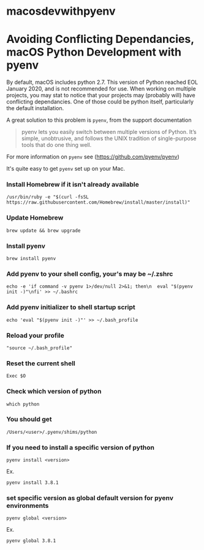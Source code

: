 # macosdevwithpyenv
# Avoiding Conflicting Dependancies, macOS Python Development with pyenv


By default, macOS includes python 2.7. This version of Python reached EOL January 2020, and is not recommended for use. When working on multiple projects, you may stat to notice that your projects may (probably will) have conflicting dependancies. One of those could be python itself, particularly the default installation.

A great solution to this problem is `pyenv`, from the support documentation


> pyenv lets you easily switch between multiple versions of Python. It’s simple, unobtrusive, and follows the UNIX tradition of single-purpose tools that do one thing well.

For more information on `pyenv` see (https://github.com/pyenv/pyenv)


It's quite easy to get `pyenv` set up on your Mac.


### Install Homebrew if it isn't already available
```
/usr/bin/ruby -e "$(curl -fsSL https://raw.githubusercontent.com/Homebrew/install/master/install)"
```
### Update Homebrew
```
brew update && brew upgrade
```
### Install pyenv
```
brew install pyenv
```

### Add pyenv to your shell config, your's may be ~/.zshrc
```
echo -e 'if command -v pyenv 1>/dev/null 2>&1; then\n  eval "$(pyenv init -)"\nfi' >> ~/.bashrc
```
### Add pyenv initializer to shell startup script
```
echo 'eval "$(pyenv init -)"' >> ~/.bash_profile
```
### Reload your profile
```
"source ~/.bash_profile"
```
### Reset the current shell
```
Exec $O
```
### Check which version of python
```
which python
```
### You should get
```
/Users/<user>/.pyenv/shims/python
```
### If you need to install a specific version of python
```
pyenv install <version>
```
 Ex.

```
pyenv install 3.8.1
```
### set specific version as global default version for pyenv environments
```
pyenv global <version>
```
Ex.

```
pyenv global 3.8.1
```
